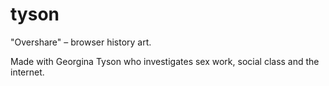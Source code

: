 # tyson
"Overshare" – browser history art.

Made with Georgina Tyson who investigates sex work, social class and the internet.
